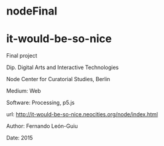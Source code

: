 # nodeFinal
# it-would-be-so-nice

Final project

Dip. Digital Arts and Interactive Technologies

Node Center for Curatorial Studies, Berlin

Medium: Web

Software: Processing, p5.js

url: http://it-would-be-so-nice.neocities.org/node/index.html

Author: Fernando León-Guiu

Date: 2015


